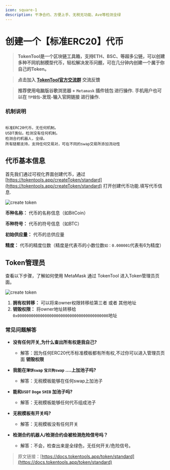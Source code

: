 ```yaml
---
icon: square-1
description: 干净合约、方便上手、无税无功能、Ave等检测全绿
---
```

# 创建一个【标准ERC20】代币

> **TokenTool是一个区块链工具箱，支持ETH、BSC、等超多公链，可以创建多种不同机制模型代币，轻松解决发币问题，可在几分钟内创建一个属于你自己的Token。**




> **点击加入 [TokenTool官方交流群](https://t.me/tokentool_app) 交流反馈**



> **推荐使用电脑版谷歌浏览器 + `Metamask` 插件钱包 进行操作.**
> **手机用户也可以在 `TP钱包`-发现-输入官网链接 进行操作.**




### 机制说明

```

标准ERC20代币，无任何机制。
USDT类似。检测没有任何机制。
检测合约机器人，全绿。
所有链都支持，支持任何交易对，可在不同的swap交易所添加流动性

```



## 代币基本信息

首先我们通过可视化界面创建代币，通过 [https://tokentools.app/createToken/standard](https://tokentools.app/createToken/standard) 打开创建代币功能.填写代币信息.

![create token](../.gitbook/assets/standard/Snipaste_2023-04-13_11-17-09.png)

**币种名称：** 代币的名称信息（如BitCoin）

**币种符号：** 代币的符号信息（如BTC）

**初始供应量：** 代币的总供应量

**精度：** 代币的精度位数（精度是代表币的小数位数`如：0.000001`代表有6为精度）



## Token管理员

查看以下步骤，了解如何使用 MetaMask 通过 TokenTool 进入Token管理员页面。

![create token](../.gitbook/assets/standard/Snipaste_2023-04-13_11-21-17.png)


1. **拥有权转移：** 可以将来owner权限转移给第三者 或者 其他地址
2. **销毁权限：** 将owner地址转移给 `0x0000000000000000000000000000000000000000`地址



### 常见问题解答
- **没有任何开关,为什么查出所有权是我自己?**
  - 解答：因为任何ERC20代币标准模板都有所有权,不过你可以进入管理员页面 **销毁权限**


- **我能在`薄饼swap` `宝贝狗swap` ….上加池子吗?**
  - 解答：无税模板能够在任何swap上加池子
- **能和`USDT` `Doge` `SHIB` 加池子吗?**
  - 解答：无税模板能够任何代币组成池子
- **无税模板有开关吗?**
  - 解答：无税模板没有任何开关
- **检测合约机器人/检测合约会被检测危险信号吗？**
  - 解答：不会，检查出来是全绿色，无任何开关/危险信号。




> 原文链接：[https://docs.tokentools.app/token/standard](https://docs.tokentools.app/token/standard)

